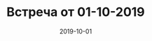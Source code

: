 ﻿---
layout: photoarticle
title: Встреча от 01-10-2019
date: 2019-10-01
preview: /img/photo/15--01-10-2019/photo_161@01-10-2019.jpg
assets: 15--01-10-2019
photos:
    - photo_159@01-10-2019.jpg
    - photo_160@01-10-2019.jpg
    - photo_161@01-10-2019.jpg
---
